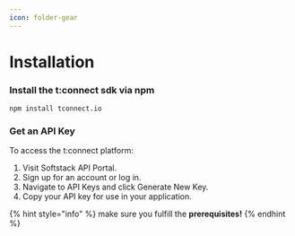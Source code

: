 ```yaml
---
icon: folder-gear
---
```


# Installation

### Install the t:connect sdk via npm

```
npm install tconnect.io
```

### Get an API Key

To access the t:connect platform:

1. Visit Softstack API Portal.
2. Sign up for an account or log in.
3. Navigate to API Keys and click Generate New Key.
4. Copy your API key for use in your application.

{% hint style="info" %}
make sure you fulfill the **prerequisites!**
{% endhint %}
